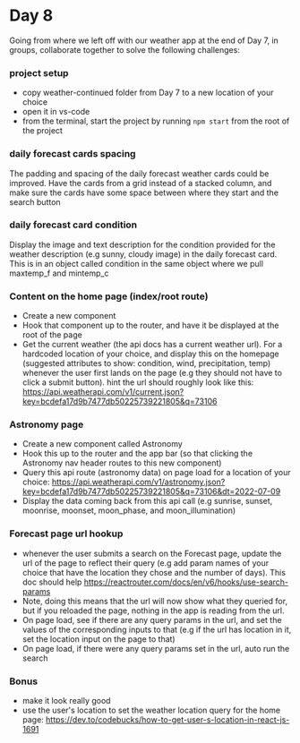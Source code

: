 # Day 8

Going from where we left off with our weather app at the end of Day 7, in groups, collaborate together to solve the following challenges:

### project setup

- copy weather-continued folder from Day 7 to a new location of your choice
- open it in vs-code
- from the terminal, start the project by running `npm start` from the root of the project

### daily forecast cards spacing

The padding and spacing of the daily forecast weather cards could be improved. Have the cards from a grid instead of a stacked column, and make sure the cards have some space between where they start and the search button

### daily forecast card condition

Display the image and text description for the condition provided for the weather description (e.g sunny, cloudy image) in the daily forecast card. This is in an object called condition in the same object where we pull maxtemp_f and mintemp_c

### Content on the home page (index/root route)

- Create a new component
- Hook that component up to the router, and have it be displayed at the root of the page
- Get the current weather (the api docs has a current weather url). For a hardcoded location of your choice, and display this on the homepage (suggested attributes to show: condition, wind, precipitation, temp) whenever the user first lands on the page (e.g they should not have to click a submit button). hint the url should roughly look like this: https://api.weatherapi.com/v1/current.json?key=bcdefa17d9b7477db50225739221805&q=73106

### Astronomy page

- Create a new component called Astronomy
- Hook this up to the router and the app bar (so that clicking the Astronomy nav header routes to this new component)
- Query this api route (astronomy data) on page load for a location of your choice: https://api.weatherapi.com/v1/astronomy.json?key=bcdefa17d9b7477db50225739221805&q=73106&dt=2022-07-09
- Display the data coming back from this api call (e.g sunrise, sunset, moonrise, moonset, moon_phase, and moon_illumination)

### Forecast page url hookup

- whenever the user submits a search on the Forecast page, update the url of the page to reflect their query (e.g add param names of your choice that have the location they chose and the number of days). This doc should help https://reactrouter.com/docs/en/v6/hooks/use-search-params
- Note, doing this means that the url will now show what they queried for, but if you reloaded the page, nothing in the app is reading from the url.
- On page load, see if there are any query params in the url, and set the values of the corresponding inputs to that (e.g if the url has location in it, set the location input on the page to that)
- On page load, if there were any query params set in the url, auto run the search

### Bonus

- make it look really good
- use the user's location to set the weather location query for the home page: https://dev.to/codebucks/how-to-get-user-s-location-in-react-js-1691
